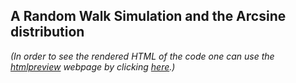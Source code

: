 ## A Random Walk Simulation and the Arcsine distribution

*(In order to see the rendered HTML of the code one can use the [htmlpreview](https://htmlpreview.github.io/) webpage by clicking [here](https://github.com/joanmb/A_random_walk_simulation/blob/main/A_random_walk_simulation_and_the_Arcsine_distribution.nb.html).)*